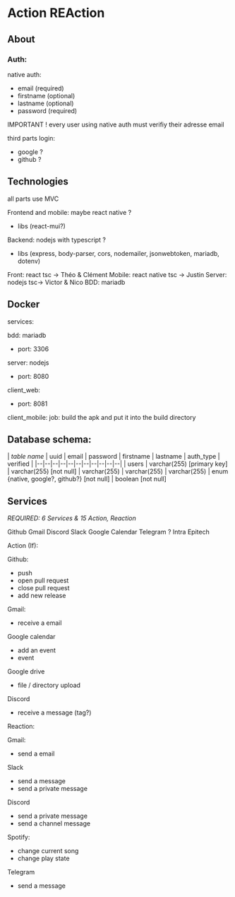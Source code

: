 # Action REAction

## About

### Auth:

native auth:
- email (required)
- firstname (optional)
- lastname (optional)
- password (required)

IMPORTANT !
every user using native auth must verifiy their adresse email

third parts login:
- google ?
- github ?

## Technologies

all parts use MVC

Frontend and mobile: maybe react native ?

- libs (react-mui?)

Backend: nodejs with typescript ?

- libs (express, body-parser, cors, nodemailer, jsonwebtoken, mariadb, dotenv)

Front: react tsc -> Théo & Clément
Mobile: react native tsc -> Justin
Server: nodejs tsc-> Victor & Nico
BDD: mariadb

## Docker

services:

bdd: mariadb
- port: 3306

server: nodejs
- port: 8080

client_web:
- port: 8081

client_mobile:
 job: build the apk and put it into the build directory



## Database schema:

| *table name* | uuid | email | password | firstname | lastname | auth_type | verified |
|--|--|--|--|--|--|--|--|--|--|--|
| users | varchar(255) [primary key] | varchar(255) [not null] | varchar(255) | varchar(255) | varchar(255) | enum {native, google?, github?} [not null] | boolean [not null]


## Services

*REQUIRED: 6 Services & 15 Action, Reaction*

Github
Gmail
Discord
Slack
Google Calendar
Telegram ?
Intra Epitech




Action (If):

Github:
- push
- open pull request
- close pull request
- add new release

Gmail:
- receive a email

Google calendar
- add an event
- event

Google drive
- file / directory upload

Discord
- receive a message (tag?)

Reaction:

Gmail:
- send a email

Slack
- send a message
- send a private message

Discord
- send a private message
- send a channel message

Spotify:
- change current song
- change play state

Telegram
- send a message
